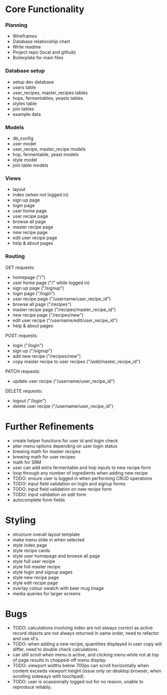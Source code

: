 # Core Functionality

### Planning
* Wireframes
* Database relationship chart
* Write readme
* Project repo (local and github)
* Boilerplate for main files

### Database setup
* setup dev database
* users table
* user_recipes, master_recipes tables
* hops, fermentables, yeasts tables
* styles table
* join tables
* example data

### Models
* db_config
* user model
* user_recipe, master_recipe models
* hop, fermentable, yeast models
* style model
* join table models

### Views
* layout
* index (when not logged in)
* sign up page
* login page
* user home page
* user recipe page
* browse all page
* master recipe page
* new recipe page
* edit user recipe page
* help & about pages

### Routing
GET requests:
* homepage ("/")
* user home page ("/" while logged in)
* sign up page ("/signup")
* login page ("/login")
* user recipe page ("/username/user_recipe_id")
* browse all page ("/recipes")
* master recipe page ("/recipes/master_recipe_id")
* new recipe page ("/recipes/new")
* edit user recipe ("/username/edit/user_recipe_id")
* help & about pages

POST requests:
* login ("/login")
* sign up ("/signup")
* add new recipe ("/recipes/new")
* copy master recipe to user recipes ("/add/master_recipe_id")

PATCH requests:
* update user recipe ("/username/user_recipe_id")

DELETE requests:
* logout ("/login")
* delete user recipe ("/username/user_recipe_id")

# Further Refinements
* create helper functions for user id and login check
* alter menu options depending on user login status
* brewing math for master recipes
* brewing math for user recipes
* math for SRM
* user can add extra fermentable and hop inputs to new recipe form
* loop through any number of ingredients when adding new recipe
* TODO: ensure user is logged in when performing CRUD operations
* TODO: input field validation on login and signup forms
* TODO: input field validation on new recipe form
* TODO: input validation on edit form
* autocomplete form fields

# Styling
* structure overall layout template
* make menu slide in when selected
* style index page
* style recipe cards
* style user homepage and browse all page
* style full user recipe
* style full master recipe
* style login and signup pages
* style new recipe page
* style edit recipe page
* overlay colour swatch with beer mug image
* media queries for larger screens

# Bugs
* TODO: calculations involving index are not always correct as active record objects are not always returned in same order, need to refactor and use id's.
* TODO: when adding a new recipe, quantities displayed in user copy will differ, need to double check calculations.
* can still scroll when menu is active, and clicking menu while not at top of page results in chopped-off menu display.
* TODO: viewport widths below 700px can scroll horizontally when content exceeds viewport height (issue only on desktop browser, when scrolling sideways with touchpad).
* TODO: user is ocassionally logged out for no reason, unable to reproduce reliably.
